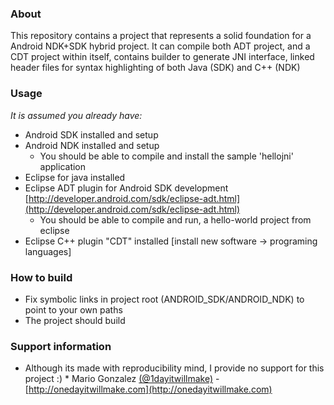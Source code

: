 ### About
This repository contains a project that represents a solid foundation for a Android NDK+SDK hybrid project. It can compile both ADT project, and a CDT project within itself, 
contains builder to generate JNI interface, linked header files for syntax highlighting of both Java (SDK) and C++ (NDK)

### Usage
_It is assumed you already have:_

*    Android SDK installed and setup
*    Android NDK installed and setup
     * You should be able to compile and install the sample 'hellojni' application
*    Eclipse for java installed
*    Eclipse ADT plugin for Android SDK development [http://developer.android.com/sdk/eclipse-adt.html](http://developer.android.com/sdk/eclipse-adt.html)
     * You should be able to compile and run, a hello-world project from eclipse 
*    Eclipse C++ plugin "CDT" installed [install new software -> programing languages] 

### How to build
*    Fix symbolic links in project root (ANDROID_SDK/ANDROID_NDK) to point to your own paths
*    The project should build


### Support information
*    Although its made with reproducibility mind, I provide no support for this project :)
    * Mario Gonzalez [(@1dayitwillmake)](http://twitter.com/#!/1dayitwillmake) - [http://onedayitwillmake.com](http://onedayitwillmake.com)